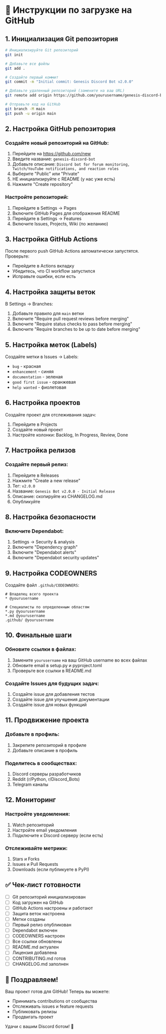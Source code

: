 # 🚀 Инструкции по загрузке на GitHub

## 1. Инициализация Git репозитория

```bash
# Инициализируйте Git репозиторий
git init

# Добавьте все файлы
git add .

# Создайте первый коммит
git commit -m "Initial commit: Genesis Discord Bot v2.0.0"

# Добавьте удаленный репозиторий (замените на ваш URL)
git remote add origin https://github.com/yourusername/genesis-discord-bot.git

# Отправьте код на GitHub
git branch -M main
git push -u origin main
```

## 2. Настройка GitHub репозитория

### Создайте новый репозиторий на GitHub:
1. Перейдите на https://github.com/new
2. Введите название: `genesis-discord-bot`
3. Добавьте описание: `Discord bot for forum monitoring, Twitch/YouTube notifications, and reaction roles`
4. Выберите "Public" или "Private"
5. НЕ инициализируйте с README (у нас уже есть)
6. Нажмите "Create repository"

### Настройте репозиторий:
1. Перейдите в Settings → Pages
2. Включите GitHub Pages для отображения README
3. Перейдите в Settings → Features
4. Включите Issues, Projects, Wiki (по желанию)

## 3. Настройка GitHub Actions

После первого push GitHub Actions автоматически запустятся. Проверьте:
- Перейдите в Actions вкладку
- Убедитесь, что CI workflow запустился
- Исправьте ошибки, если есть

## 4. Настройка защиты веток

В Settings → Branches:
1. Добавьте правило для `main` ветки
2. Включите "Require pull request reviews before merging"
3. Включите "Require status checks to pass before merging"
4. Включите "Require branches to be up to date before merging"

## 5. Настройка меток (Labels)

Создайте метки в Issues → Labels:
- `bug` - красная
- `enhancement` - синяя
- `documentation` - зеленая
- `good first issue` - оранжевая
- `help wanted` - фиолетовая

## 6. Настройка проектов

Создайте проект для отслеживания задач:
1. Перейдите в Projects
2. Создайте новый проект
3. Настройте колонки: Backlog, In Progress, Review, Done

## 7. Настройка релизов

### Создайте первый релиз:
1. Перейдите в Releases
2. Нажмите "Create a new release"
3. Тег: `v2.0.0`
4. Название: `Genesis Bot v2.0.0 - Initial Release`
5. Описание: скопируйте из CHANGELOG.md
6. Опубликуйте

## 8. Настройка безопасности

### Включите Dependabot:
1. Settings → Security & analysis
2. Включите "Dependency graph"
3. Включите "Dependabot alerts"
4. Включите "Dependabot security updates"

## 9. Настройка CODEOWNERS

Создайте файл `.github/CODEOWNERS`:
```
# Владелец всего проекта
* @yourusername

# Специалисты по определенным областям
*.py @yourusername
*.md @yourusername
.github/ @yourusername
```

## 10. Финальные шаги

### Обновите ссылки в файлах:
1. Замените `yourusername` на ваш GitHub username во всех файлах
2. Обновите email в setup.py и pyproject.toml
3. Проверьте все ссылки в README.md

### Создайте Issues для будущих задач:
1. Создайте issue для добавления тестов
2. Создайте issue для улучшения документации
3. Создайте issue для новых функций

## 11. Продвижение проекта

### Добавьте в профиль:
1. Закрепите репозиторий в профиле
2. Добавьте описание в профиль

### Поделитесь в сообществах:
1. Discord серверы разработчиков
2. Reddit (r/Python, r/Discord_Bots)
3. Telegram каналы

## 12. Мониторинг

### Настройте уведомления:
1. Watch репозиторий
2. Настройте email уведомления
3. Подключите к Discord серверу (если есть)

### Отслеживайте метрики:
1. Stars и Forks
2. Issues и Pull Requests
3. Downloads (если публикуете в PyPI)

## ✅ Чек-лист готовности

- [ ] Git репозиторий инициализирован
- [ ] Код загружен на GitHub
- [ ] GitHub Actions настроены и работают
- [ ] Защита веток настроена
- [ ] Метки созданы
- [ ] Первый релиз опубликован
- [ ] Dependabot включен
- [ ] CODEOWNERS настроен
- [ ] Все ссылки обновлены
- [ ] README.md актуален
- [ ] Лицензия добавлена
- [ ] CONTRIBUTING.md готов
- [ ] CHANGELOG.md заполнен

## 🎉 Поздравляем!

Ваш проект готов для GitHub! Теперь вы можете:
- Принимать contributions от сообщества
- Отслеживать issues и feature requests
- Публиковать релизы
- Продвигать проект

Удачи с вашим Discord ботом! 🚀








